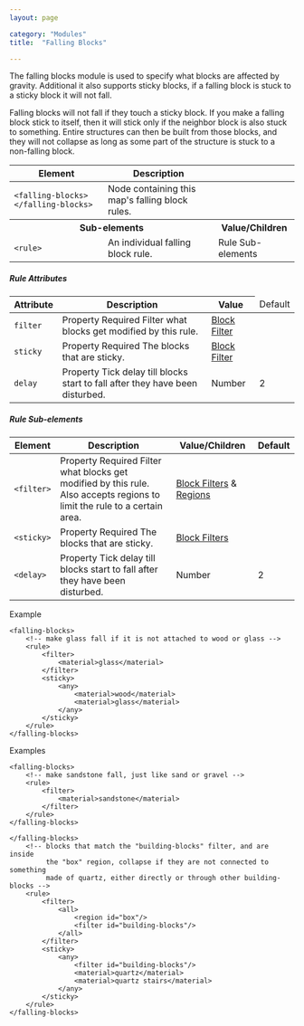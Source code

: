 ```yaml
---
layout: page

category: "Modules"
title:  "Falling Blocks"

---
```


The falling blocks module is used to specify what blocks are affected by gravity. Additional it also supports sticky blocks, if a falling block is stuck to a sticky block it will not fall.

Falling blocks will not fall if they touch a sticky block. If you make a falling block stick to itself, then it will stick only if the neighbor block is also stuck to something. Entire structures can then be built from those blocks, and they will not collapse as long as some part of the structure is stuck to a non-falling block.
<div class='table-responsive'>
  <table class='table table-striped table-condensed'>
    <thead>
      <tr>
        <th>Element</th>
        <th>Description</th>
        <th></th>
      </tr>
    </thead>
    <tbody>
      <tr>
        <td>
          <span class='highlight'>
            <code>&lt;falling-blocks&gt; &lt;/falling-blocks&gt;</code>
          </span>
        </td>
        <td>Node containing this map's falling block rules.</td>
        <td></td>
      </tr>
      <tr>
        <th colspan='2'>Sub-elements</th>
        <th>Value/Children</th>
      </tr>
      <tr>
        <td>
          <span class='highlight'>
            <code>&lt;rule&gt;</code>
          </span>
        </td>
        <td>An individual falling block rule.</td>
        <td>
          <span class='label label-default'>Rule Sub-elements</span>
        </td>
      </tr>
    </tbody>
  </table>
</div>
<h5>Rule Attributes</h5>
<div class='table-responsive'>
  <table class='table table-striped table-condensed'>
    <thead>
      <tr>
        <th>Attribute</th>
        <th>Description</th>
        <th>Value</th>
        <td>Default</td>
      </tr>
    </thead>
    <tbody>
      <tr>
        <td>
          <code>filter</code>
        </td>
        <td>
          <span class='label label-default' title='Can be either this attribute or a sub-element.'>Property</span>
          <span class='label label-danger'>Required</span>
          Filter what blocks get modified by this rule.
        </td>
        <td>
          <a href='/modules/filters'>Block Filter</a>
        </td>
        <td></td>
      </tr>
      <tr>
        <td>
          <code>sticky</code>
        </td>
        <td>
          <span class='label label-default' title='Can be either this attribute or a sub-element.'>Property</span>
          <span class='label label-danger'>Required</span>
          The blocks that are sticky.
        </td>
        <td>
          <a href='/modules/filters'>Block Filter</a>
        </td>
        <td></td>
      </tr>
      <tr>
        <td>
          <code>delay</code>
        </td>
        <td>
          <span class='label label-default' title='Can be either this attribute or a sub-element.'>Property</span>
          Tick delay till blocks start to fall after they have been disturbed.
        </td>
        <td>
          <span class='label label-primary'>Number</span>
        </td>
        <td>2</td>
      </tr>
    </tbody>
  </table>
</div>
<h5>Rule Sub-elements</h5>
<div class='table-responsive'>
  <table class='table table-striped table-condensed'>
    <thead>
      <tr>
        <th>Element</th>
        <th>Description</th>
        <th>Value/Children</th>
        <th>Default</th>
      </tr>
    </thead>
    <tbody>
      <tr>
        <td>
          <span class='highlight'>
            <code>&lt;filter&gt;</code>
          </span>
        </td>
        <td>
          <span class='label label-default' title='Can be either this sub-element or an attribute.'>Property</span>
          <span class='label label-danger'>Required</span>
          Filter what blocks get modified by this rule.
          <br>
          Also accepts regions to limit the rule to a certain area.
        </td>
        <td>
          <a href='/modules/filters'>Block Filters</a>
          &
          <a href='/modules/regions'>Regions</a>
        </td>
        <td></td>
      </tr>
      <tr>
        <td>
          <span class='highlight'>
            <code>&lt;sticky&gt;</code>
          </span>
        </td>
        <td>
          <span class='label label-default' title='Can be either this sub-element or an attribute.'>Property</span>
          <span class='label label-danger'>Required</span>
          The blocks that are sticky.
        </td>
        <td>
          <a href='/modules/filters'>Block Filters</a>
        </td>
        <td></td>
      </tr>
      <tr>
        <td>
          <span class='highlight'>
            <code>&lt;delay&gt;</code>
          </span>
        </td>
        <td>
          <span class='label label-default' title='Can be either this sub-element or an attribute.'>Property</span>
          Tick delay till blocks start to fall after they have been disturbed.
        </td>
        <td>
          <span class='label label-primary'>Number</span>
        </td>
        <td>2</td>
      </tr>
    </tbody>
  </table>
</div>
Example

    <falling-blocks>
        <!-- make glass fall if it is not attached to wood or glass -->
        <rule>
            <filter>
                <material>glass</material>
            </filter>
            <sticky>
                <any>
                    <material>wood</material>
                    <material>glass</material>
                </any>
            </sticky>
        </rule>
    </falling-blocks>
<p>
  <a class='btn btn-primary btn-xs btn-more collapsed' data-target='#collapse-falling-example' data-toggle='collapse'>Examples</a>
</p>
<div class='collapse' id='collapse-falling-example' markdown='1'>

    <falling-blocks>
        <!-- make sandstone fall, just like sand or gravel -->
        <rule>
            <filter>
                <material>sandstone</material>
            </filter>
        </rule>
    </falling-blocks>

    </falling-blocks>
        <!-- blocks that match the "building-blocks" filter, and are inside
             the "box" region, collapse if they are not connected to something
             made of quartz, either directly or through other building-blocks -->
        <rule>
            <filter>
                <all>
                    <region id="box"/>
                    <filter id="building-blocks"/>
                </all>
            </filter>
            <sticky>
                <any>
                    <filter id="building-blocks"/>
                    <material>quartz</material>
                    <material>quartz stairs</material>
                </any>
            </sticky>
        </rule>
    </falling-blocks>

</div>
